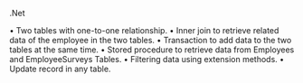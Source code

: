 .Net

•	Two tables with one-to-one relationship.
•	Inner join to retrieve related data of the employee in the two tables.
•	Transaction to add data to the two tables at the same time.
•	Stored procedure to retrieve data from Employees and EmployeeSurveys Tables.
•	Filtering data using extension methods.
•	Update record in any table.